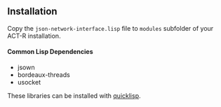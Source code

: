 ## Installation

Copy the ```json-network-interface.lisp``` file to ```modules``` subfolder of your ACT-R installation.

#### Common Lisp Dependencies

* jsown
* bordeaux-threads
* usocket

These libraries can be installed with [quicklisp](http://www.quicklisp.org/beta).
